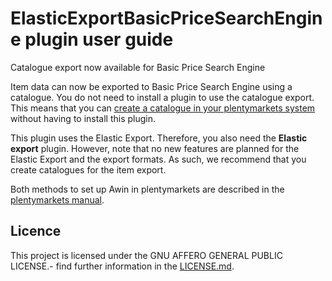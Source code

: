 # ElasticExportBasicPriceSearchEngine plugin user guide

<div class="alert alert-info" role="alert">
Catalogue export now available for Basic Price Search Engine
 
Item data can now be exported to Basic Price Search Engine using a catalogue. You do not need to install a plugin to use the catalogue export. This means that you can <a href="https://knowledge.plentymarkets.com/en-gb/manual/main/markets/basic-price-search-engine.html#catalogue-export" target="_blank">create a catalogue in your plentymarkets system</a> without having to install this plugin.
 
This plugin uses the Elastic Export. Therefore, you also need the **Elastic export** plugin. However, note that no new features are planned for the Elastic Export and the export formats. As such, we recommend that you create catalogues for the item export.
 
Both methods to set up Awin in plentymarkets are described in the <a href="https://knowledge.plentymarkets.com/en-gb/manual/main/markets/basic-price-search-engine.html" target="_blank">plentymarkets manual</a>.
</div>

## Licence

This project is licensed under the GNU AFFERO GENERAL PUBLIC LICENSE.- find further information in the [LICENSE.md](https://github.com/plentymarkets/plugin-elastic-export-basic-price-search-engine/blob/master/LICENSE.md).
